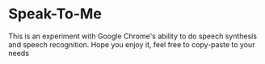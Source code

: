 # Speak-To-Me
This is an experiment with Google Chrome's ability to do speech synthesis and speech recognition. Hope you enjoy it, feel free to copy-paste to your needs

